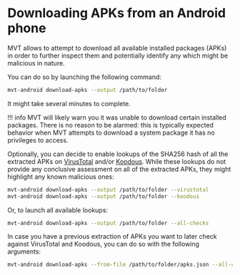 # Downloading APKs from an Android phone

MVT allows to attempt to download all available installed packages (APKs) in order to further inspect them and potentially identify any which might be malicious in nature.

You can do so by launching the following command:

```bash
mvt-android download-apks --output /path/to/folder
```

It might take several minutes to complete.

!!! info
    MVT will likely warn you it was unable to download certain installed packages. There is no reason to be alarmed: this is typically expected behavior when MVT attempts to download a system package it has no privileges to access.

Optionally, you can decide to enable lookups of the SHA256 hash of all the extracted APKs on [VirusTotal](https://www.virustotal.com) and/or [Koodous](https://koodous.com). While these lookups do not provide any conclusive assessment on all of the extracted APKs, they might highlight any known malicious ones:

```bash
mvt-android download-apks --output /path/to/folder --virustotal
mvt-android download-apks --output /path/to/folder --koodous
```

Or, to launch all available lookups:

```bash
mvt-android download-apks --output /path/to/folder --all-checks
```

In case you have a previous extraction of APKs you want to later check against VirusTotal and Koodous, you can do so with the following arguments:

```bash
mvt-android download-apks --from-file /path/to/folder/apks.json --all-checks
```

